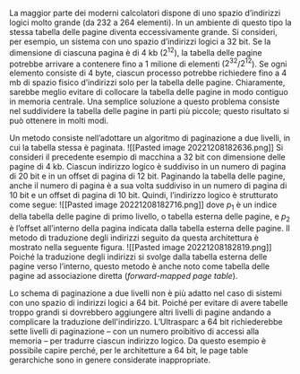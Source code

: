 La maggior parte dei moderni calcolatori dispone di uno spazio d’indirizzi logici molto grande (da 232 a 264 elementi). 
In un ambiente di questo tipo la stessa tabella delle pagine diventa eccessivamente grande.
Si consideri, per esempio, un sistema con uno spazio d’indirizzi logici a 32 bit. Se la dimensione di ciascuna pagina è di 4 kb ($2^{12}$), la tabella delle pagine potrebbe arrivare a contenere fino a 1 milione di elementi ($2^{32}$/$2^{12}$). 
Se ogni elemento consiste di 4 byte, ciascun processo potrebbe richiedere fino a 4 mb di spazio fisico d’indirizzi solo per la tabella delle pagine. 
Chiaramente, sarebbe meglio evitare di collocare la tabella delle pagine in modo contiguo in memoria centrale. Una semplice soluzione a questo problema consiste nel suddividere la tabella delle pagine in parti più piccole; questo risultato si può ottenere in molti modi.

Un metodo consiste nell’adottare un algoritmo di paginazione a due livelli, in cui la tabella stessa è paginata. 
![[Pasted image 20221208182636.png]]
Si consideri il precedente esempio di macchina a 32 bit con dimensione delle pagine di 4 kb. Ciascun indirizzo logico è suddiviso in un numero di pagina di 20 bit e in un offset di pagina di 12 bit. Paginando la tabella delle pagine, anche il numero di pagina è a sua volta suddiviso in un numero di pagina di 10 bit e un offset di pagina di 10 bit. 
Quindi, l’indirizzo logico è strutturato come segue:
![[Pasted image 20221208182716.png]]
dove $p_1$ è un indice della tabella delle pagine di primo livello, o tabella esterna delle pagine, e $p_2$ è l’offset all’interno della pagina indicata dalla tabella esterna delle pagine. 
Il metodo di traduzione degli indirizzi seguito da questa architettura è mostrato nella seguente figura. 
![[Pasted image 20221208182819.png]]
Poiché la traduzione degli indirizzi si svolge dalla tabella esterna delle pagine verso l’interno, questo metodo è anche noto come tabella delle pagine ad associazione diretta (_forward-mapped page table_).


Lo schema di paginazione a due livelli non è più adatto nel caso di sistemi con uno spazio di indirizzi logici a 64 bit.
Poiché per evitare di avere tabelle troppo grandi si dovrebbero aggiungere altri livelli di pagine andando a complicare la traduzione dell'indirizzo.
L’Ultrasparc a 64 bit richiederebbe sette livelli di paginazione – con un numero proibitivo di accessi alla memoria – per tradurre ciascun indirizzo logico. 
Da questo esempio è possibile capire perché, per le architetture a 64 bit, le page table gerarchiche sono in genere considerate inappropriate.